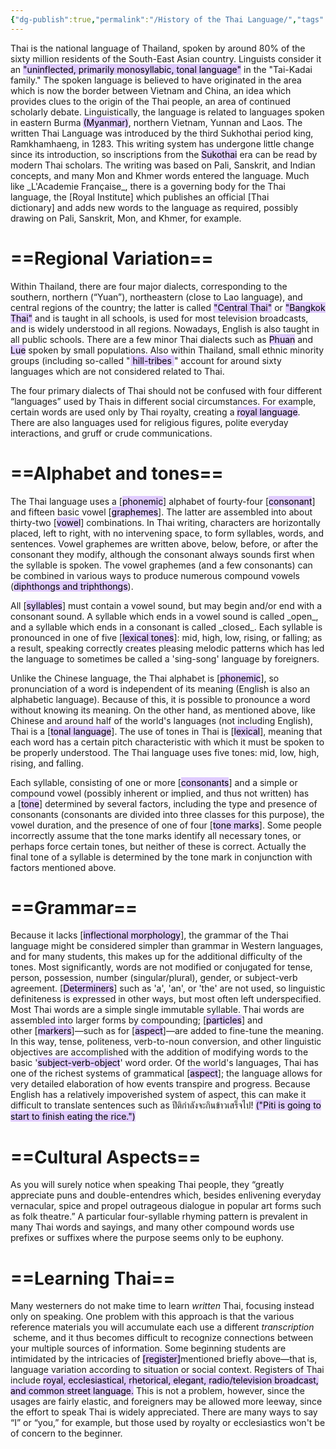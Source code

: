 ```yaml
---
{"dg-publish":true,"permalink":"/History of the Thai Language/","tags":["gardenEntry"],"noteIcon":"","updated":"2025-06-19T11:02:44.638-07:00"}
---
```


<p align="left"> Thai is the national language of Thailand, spoken by around 80% of the sixty million residents of the South-East Asian country. Linguists consider it an <mark style="background: #D2B3FFA6;">"uninflected, primarily monosyllabic, tonal language"</mark> in the "Tai-Kadai family." The spoken language is believed to have originated in the area which is now the border between Vietnam and China, an idea which provides clues to the origin of the Thai people, an area of continued scholarly debate. Linguistically, the language is related to languages spoken in eastern Burma <mark style="background: #D2B3FFA6;">(Myanmar)</mark>, northern Vietnam, Yunnan and Laos. The written Thai Language was introduced by the third Sukhothai period king, Ramkhamhaeng, in 1283. This writing system has undergone little change since its introduction, so inscriptions from the <mark style="background: #D2B3FFA6;">Sukothai</mark> era can be read by modern Thai scholars. The writing was based on Pali, Sanskrit, and Indian concepts, and many Mon and Khmer words entered the language. Much like _L'Academie Française_, there is a governing body for the Thai language, the [Royal Institute] which publishes an official [Thai dictionary] and adds new words to the language as required, possibly drawing on Pali, Sanskrit, Mon, and Khmer, for example. </p align="left">


# **==Regional Variation==**

<p align="left">Within Thailand, there are four major dialects, corresponding to the southern, northern (“Yuan”), northeastern (close to Lao language), and central regions of the country; the latter is called <mark style="background: #D2B3FFA6;">"Central Thai"</mark> or <mark style="background: #D2B3FFA6;">"Bangkok Thai"</mark> and is taught in all schools, is used for most television broadcasts, and is widely understood in all regions. Nowadays, English is also taught in all public schools. There are a few minor Thai dialects such as <mark style="background: #D2B3FFA6;">Phuan</mark> and <mark style="background: #D2B3FFA6;">Lue</mark> spoken by small populations. Also within Thailand, small ethnic minority groups (including so-called "<mark style="background: #D2B3FFA6;"> hill-tribes </mark>" account for around sixty languages which are not considered related to Thai.</p>
<p align="left">The four primary dialects of Thai should not be confused with four different “languages” used by Thais in different social circumstances. For example, certain words are used only by Thai royalty, creating a <mark style="background: #D2B3FFA6;">royal language</mark>. There are also languages used for religious figures, polite everyday interactions, and gruff or crude communications.</p>

# ==Alphabet and tones==

<p align="left">The Thai language uses a [<mark style="background: #D2B3FFA6;">phonemic</mark>] alphabet of fourty-four [<mark style="background: #D2B3FFA6;">consonant</mark>] and fifteen basic vowel [<mark style="background: #D2B3FFA6;">graphemes</mark>]. The latter are assembled into about thirty-two [<mark style="background: #D2B3FFA6;">vowel</mark>] combinations. In Thai writing, characters are horizontally placed, left to right, with no intervening space, to form syllables, words, and sentences. Vowel graphemes are written above, below, before, or after the consonant they modify, although the consonant always sounds first when the syllable is spoken. The vowel graphemes (and a few consonants) can be combined in various ways to produce numerous compound vowels (<mark style="background: #D2B3FFA6;">diphthongs and triphthongs</mark>).</p>
<p align="left">All [<mark style="background: #D2B3FFA6;">syllables</mark>] must contain a vowel sound, but may begin and/or end with a consonant sound. A syllable which ends in a vowel sound is called _open_, and a syllable which ends in a consonant is called _closed_. Each syllable is pronounced in one of five [<mark style="background: #D2B3FFA6;">lexical tones</mark>]: mid, high, low, rising, or falling; as a result, speaking correctly creates pleasing melodic patterns which has led the language to sometimes be called a 'sing-song' language by foreigners.</p>
<p align="left">Unlike the Chinese language, the Thai alphabet is [<mark style="background: #D2B3FFA6;">phonemic</mark>], so pronunciation of a word is independent of its meaning (English is also an alphabetic language). Because of this, it is possible to pronounce a word without knowing its meaning. On the other hand, as mentioned above, like Chinese and around half of the world's languages (not including English), Thai is a [<mark style="background: #D2B3FFA6;">tonal language</mark>]. The use of tones in Thai is [<mark style="background: #D2B3FFA6;">lexical</mark>], meaning that each word has a certain pitch characteristic with which it must be spoken to be properly understood. The Thai language uses five tones: mid, low, high, rising, and falling.</p>
<p align="left">Each syllable, consisting of one or more [<mark style="background: #D2B3FFA6;">consonants</mark>] and a simple or compound vowel (possibly inherent or implied, and thus not written) has a [<mark style="background: #D2B3FFA6;">tone</mark>] determined by several factors, including the type and presence of consonants (consonants are divided into three classes for this purpose), the vowel duration, and the presence of one of four [<mark style="background: #D2B3FFA6;">tone marks</mark>]. Some people incorrectly assume that the tone marks identify all necessary tones, or perhaps force certain tones, but neither of these is correct. Actually the final tone of a syllable is determined by the tone mark in conjunction with factors mentioned above.</p>

# ==Grammar==

<p align="left">Because it lacks [<mark style="background: #D2B3FFA6;">inflectional morphology</mark>], the grammar of the Thai language might be considered simpler than grammar in Western languages, and for many students, this makes up for the additional difficulty of the tones. Most significantly, words are not modified or conjugated for tense, person, possession, number (singular/plural), gender, or subject-verb agreement. [<mark style="background: #D2B3FFA6;">Determiners</mark>] such as 'a', 'an', or 'the' are not used, so linguistic definiteness is expressed in other ways, but most often left underspecified. Most Thai words are a simple single immutable syllable. Thai words are assembled into larger forms by compounding; [<mark style="background: #D2B3FFA6;">particles</mark>] and other [<mark style="background: #D2B3FFA6;">markers</mark>]—such as for [<mark style="background: #D2B3FFA6;">aspect</mark>]—are added to fine-tune the meaning. In this way, tense, politeness, verb-to-noun conversion, and other linguistic objectives are accomplished with the addition of modifying words to the basic '<mark style="background: #D2B3FFA6;">subject-verb-object</mark>' word order.</span> 
Of the world's languages, Thai has one of the richest systems of grammatical [<mark style="background: #D2B3FFA6;">aspect</mark>]; the language allows for very detailed elaboration of how events transpire and progress. Because English has a relatively impoverished system of aspect, this can make it difficult to translate sentences such as <span style="color:rgb(9, 9, 9)">ปีติกำลังจะกินข้าวเสร็จไป! </span> <mark style="background: #D2B3FFA6;">("Piti is going to start to finish eating the rice.")</mark>

# ==Cultural Aspects==

As you will surely notice when speaking Thai people, they “greatly appreciate puns and double-entendres which, besides enlivening everyday vernacular, spice and propel outrageous dialogue in popular art forms such as folk theatre.” A particular four-syllable rhyming pattern is prevalent in many Thai words and sayings, and many other compound words use prefixes or suffixes where the purpose seems only to be euphony.

# ==Learning Thai==

Many westerners do not make time to learn _written_ Thai, focusing instead only on speaking. One problem with this approach is that the various reference materials you will accumulate each use a different _transcription_  scheme, and it thus becomes difficult to recognize connections between your multiple sources of information. Some beginning students are intimidated by the intricacies of <mark style="background: #D2B3FFA6;">[register]</mark>mentioned briefly above—that is, language variation according to situation or social context. Registers of Thai include <mark style="background: #D2B3FFA6;">royal, ecclesiastical, rhetorical, elegant, radio/television broadcast, and common street language.</mark> This is not a problem, however, since the usages are fairly elastic, and foreigners may be allowed more leeway, since the effort to speak Thai is widely appreciated. There are many ways to say “I” or “you,” for example, but those used by royalty or ecclesiastics won't be of concern to the beginner.